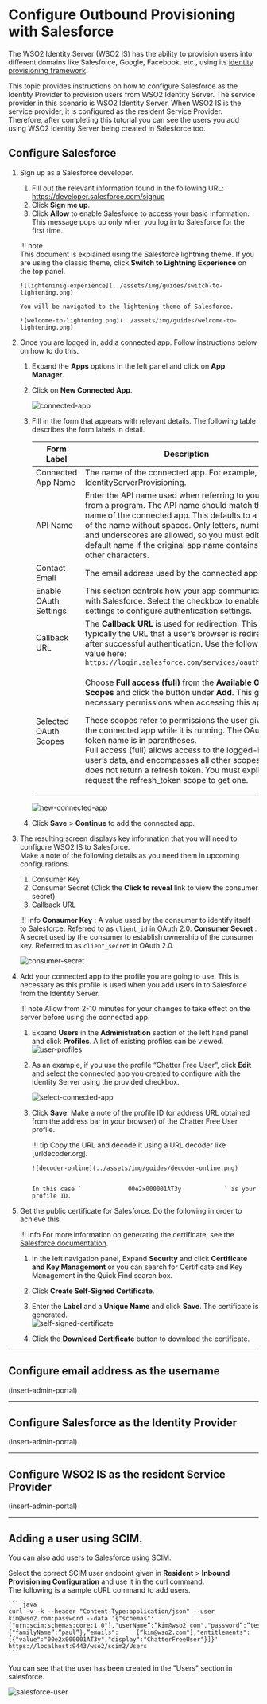 # Configure Outbound Provisioning with Salesforce

The WSO2 Identity Server (WSO2 IS) has the ability to provision users
into different domains like Salesforce, Google, Facebook, etc., using
its [identity provisioning framework](../../get-started/provisioning-architecture).

This topic provides instructions on how to configure Salesforce as the
Identity Provider to provision users from WSO2 Identity Server. The
service provider in this scenario is WSO2 Identity Server. When WSO2 IS
is the service provider, it is configured as the resident Service
Provider. Therefore, after completing this tutorial you can see the
users you add using WSO2 Identity Server being created in Salesforce
too.

## Configure Salesforce

1.  Sign up as a Salesforce developer.
    1.  Fill out the relevant information found in the following URL:
        <https://developer.salesforce.com/signup>
    2.  Click **Sign me up**.
    3.  Click **Allow** to enable Salesforce to access your basic
    information. This message pops up only when you log in to Salesforce
    for the first time.

    !!! note    
        This document is explained using the Salesforce lightning theme. If
        you are using the classic theme, click **Switch to Lightning Experience** on the top panel. 

        ![lighteninig-experience](../assets/img/guides/switch-to-lightening.png)

        You will be navigated to the lightening theme of Salesforce.

        ![welcome-to-lightening.png](../assets/img/guides/welcome-to-lightening.png) 

4.  Once you are logged in, add a connected app. Follow instructions
    below on how to do this. 

    1. Expand the **Apps** options in the left panel and click on **App Manager**. 

    2. Click on **New Connected App**. 

       ![connected-app](../assets/img/guides/connected-app.png) 

    3.  Fill in the form that appears with relevant details. 
        The following table describes the form labels in detail.

        <table>
        <thead>
        <tr class="header">
        <th>Form Label</th>
        <th>Description</th>
        </tr>
        </thead>
        <tbody>
        <tr class="odd">
        <td>Connected App Name</td>
        <td>The name of the connected app. For example, IdentityServerProvisioning.</td>
        </tr>
        <tr class="even">
        <td>API Name</td>
        <td>Enter the API name used when referring to your app from a program. The API name should match the name of the connected app. This defaults to a version of the name without spaces. Only letters, numbers, and underscores are allowed, so you must edit the default name if the original app name contains any other characters.</td>
        </tr>
        <tr class="odd">
        <td>Contact Email</td>
        <td>The email address used by the connected app.</td>
        </tr>
        <tr class="even">
        <td>Enable OAuth Settings</td>
        <td>This section controls how your app communicates with Salesforce. Select the checkbox to enable OAuth settings to configure authentication settings.</td>
        </tr>
        <tr class="odd">
        <td>Callback URL</td>
        <td>The <strong>Callback URL</strong> is used for redirection. This is typically the URL that a user’s browser is redirected to after successful authentication. Use the following value here: <code>                 https://login.salesforce.com/services/oauth2/token                </code></td>
        </tr>
        <tr class="even">
        <td>Selected OAuth Scopes</td>
        <td><div class="content-wrapper">
        <p>Choose <strong>Full access (full)</strong> from the <strong>Available OAuth Scopes</strong> and click the button under <strong>Add</strong>. This gives the necessary permissions when accessing this app.</p>
        <div>
        <div class="user-content-block">
        <p>These scopes refer to permissions the user gives to the connected app while it is running. The OAuth token name is in parentheses.<br />
        Full access (full) allows access to the logged-in user’s data, and encompasses all other scopes. Full does not return a refresh token. You must explicitly request the refresh_token scope to get one.</p>
        </div>
        </div>
        </div></td>
        </tr>
        </tbody>
        </table>

        ![new-connected-app](../assets/img/guides/fill-connected-app.png) 

    4.  Click **Save** > **Continue** to add the connected app.

5.  The resulting screen displays key information that you will need to
    configure WSO2 IS to Salesforce.  
    Make a note of the following details as you need them in upcoming
    configurations.

    1.  Consumer Key
    2.  Consumer Secret (Click the **Click to reveal** link to view the
        consumer secret)
    3.  Callback URL

    !!! info
        **Consumer Key** : A value used by the consumer to identify itself
        to Salesforce. Referred to as `client_id` in OAuth 2.0.
        **Consumer Secret** : A secret used by the consumer to establish
        ownership of the consumer key. Referred to as `client_secret` in
        OAuth 2.0.

    ![consumer-secret](../assets/img/guides/connected-app-screen.png) 

6.  Add your connected app to the profile you are going to use. This is
    necessary as this profile is used when you add users in to
    Salesforce from the Identity Server.

    !!! note
        Allow from 2-10 minutes for your changes to take effect on the
        server before using the connected app.
    
    1.  Expand **Users** in the **Administration** section of the left hand panel and click **Profiles**. A list of existing
        profiles can be viewed.  
        ![user-profiles](../assets/img/guides/profiles.png) 

    2.  As an example, if you use the profile “Chatter Free User”, click
        **Edit** and select the connected app you created to configure
        with the Identity Server using the provided checkbox.  
         
        ![select-connected-app](../assets/img/guides/example-app.png) 

    3.  Click **Save**. Make a note of the profile ID (or address URL obtained from the address bar in your browser)
        of the Chatter Free User profile.

        !!! tip
            Copy the URL and decode it using a URL decoder like [urldecoder.org]. 

            ![decoder-online](../assets/img/guides/decoder-online.png)

        
            In this case `             00e2x000001AT3y            ` is your
            profile ID.
        

7.  <a name="public"></a>Get the public certificate for Salesforce. Do the following in order
    to achieve this.

    !!! info 
        For more information on generating the certificate, see the [Salesforce
        documentation](https://help.salesforce.com/articleView?id=security_keys_creating.htm&type=0).

    1.  In the left navigation panel, Expand **Security** and click
        **Certificate and Key Management** or you can search for
        Certificate and Key Management in the Quick Find search box.  

    2.  Click **Create Self-Signed Certificate**.
    3.  Enter the **Label** and a **Unique Name** and click **Save**.
        The certificate is generated.  
        ![self-signed-certificate](../assets/img/guides/add-certificate.png) 
    4.  Click the **Download Certificate** button to download the
        certificate.

---

## Configure email address as the username

(insert-admin-portal)

---

## Configure Salesforce as the Identity Provider

(insert-admin-portal)

---

## Configure WSO2 IS as the resident Service Provider

(insert-admin-portal)

---

## Adding a user using SCIM.

You can also add users to Salesforce using SCIM.

Select the correct SCIM user endpoint given in **Resident** > **Inbound Provisioning Configuration** and use it in the curl command.  
    The following is a sample cURL command to add users.

    ``` java
    curl -v -k --header "Content-Type:application/json" --user kim@wso2.com:password --data '{"schemas":     ["urn:scim:schemas:core:1.0"],"userName”:”kim@wso2.com","password”:”test123”,”name":{"familyName”:”paul”},”emails":     [“kim@wso2.com"],"entitlements":     [{"value":"00e2x000001AT3y","display":"ChatterFreeUser"}]}' https://localhost:9443/wso2/scim2/Users  
    ```
You can see that the user has been created in the "Users" section in salesforce.

![salesforce-user](../assets/img/guides/salesforce-user.png)
